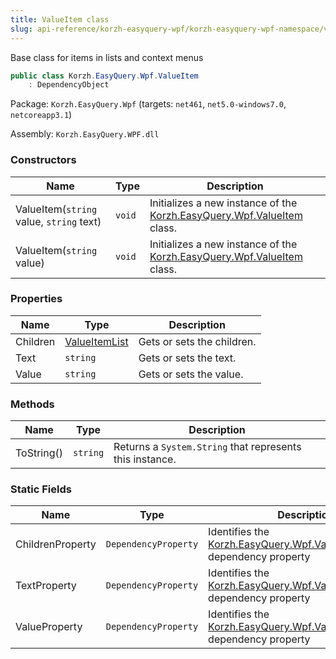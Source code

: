 ```yaml
---
title: ValueItem class
slug: api-reference/korzh-easyquery-wpf/korzh-easyquery-wpf-namespace/valueitem-class
---
```


Base class for items in lists and context menus
```csharp
public class Korzh.EasyQuery.Wpf.ValueItem
    : DependencyObject

```
Package: `Korzh.EasyQuery.Wpf` (targets: `net461`, `net5.0-windows7.0`, `netcoreapp3.1`)

Assembly: `Korzh.EasyQuery.WPF.dll`

### Constructors

| Name | Type | Description | 
| --- | --- | --- | 
| ValueItem(`string` value, `string` text) | `void` | Initializes a new instance of the [Korzh.EasyQuery.Wpf.ValueItem](//easyquery/docs/api-reference/korzh-easyquery-wpf/korzh-easyquery-wpf-namespace/valueitem-class) class. | 
| ValueItem(`string` value) | `void` | Initializes a new instance of the [Korzh.EasyQuery.Wpf.ValueItem](//easyquery/docs/api-reference/korzh-easyquery-wpf/korzh-easyquery-wpf-namespace/valueitem-class) class. | 


### Properties

| Name | Type | Description | 
| --- | --- | --- | 
| Children | [ValueItemList](//easyquery/docs/api-reference/korzh-easyquery-wpf/korzh-easyquery-wpf-namespace/valueitemlist-class) | Gets or sets the children. | 
| Text | `string` | Gets or sets the text. | 
| Value | `string` | Gets or sets the value. | 


### Methods

| Name | Type | Description | 
| --- | --- | --- | 
| ToString() | `string` | Returns a `System.String` that represents this instance. | 


### Static Fields

| Name | Type | Description | 
| --- | --- | --- | 
| ChildrenProperty | `DependencyProperty` | Identifies the [Korzh.EasyQuery.Wpf.ValueItem.Children](//easyquery/docs/api-reference/korzh-easyquery-wpf/korzh-easyquery-wpf-namespace/valueitem-class) dependency property | 
| TextProperty | `DependencyProperty` | Identifies the [Korzh.EasyQuery.Wpf.ValueItem.Text](//easyquery/docs/api-reference/korzh-easyquery-wpf/korzh-easyquery-wpf-namespace/valueitem-class) dependency property | 
| ValueProperty | `DependencyProperty` | Identifies the [Korzh.EasyQuery.Wpf.ValueItem.Value](//easyquery/docs/api-reference/korzh-easyquery-wpf/korzh-easyquery-wpf-namespace/valueitem-class) dependency property |